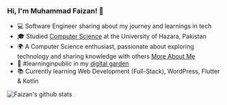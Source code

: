 <!-- Level 1: Simple bio and stats -->

### Hi, I'm Muhammad Faizan! 👋

- 💻 Software Engineer sharing about my journey and learnings in tech<br/>
- 🎓 Studied [Computer Science](https://gcm.edu.pk/) at the University of Hazara, Pakistan<br/>
- 🌍 A Computer Science enthusiast, passionate about exploring technology and sharing knowledge with others [More About Me]() <br/>
- 🌱 #learninginpublic in my [digital garden]() <br/>
- 📚 Currently learning Web Development (Full-Stack), WordPress, Flutter & Kotlin <br/>

<!-- GitHub stats from https://github.com/anuraghazra/github-readme-stats -->
![Faizan's github stats](https://github-readme-stats.vercel.app/api?username=YourGitHubUsername&show_icons=true&theme=radical&count_private=true&hide_rank=false)
